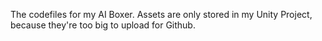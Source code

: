 The codefiles for my AI Boxer. Assets are only stored in my Unity Project, because they're too big to upload for Github. 
